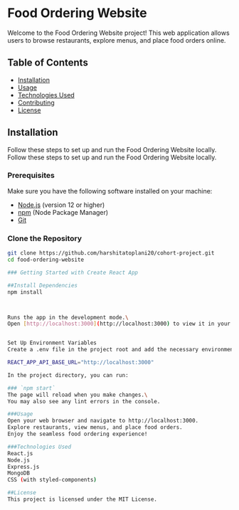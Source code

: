 # Food Ordering Website

Welcome to the Food Ordering Website project! This web application allows users to browse restaurants, explore menus, and place food orders online.

## Table of Contents

- [Installation](#installation)
- [Usage](#usage)
- [Technologies Used](#technologies-used)
- [Contributing](#contributing)
- [License](#license)

## Installation

Follow these steps to set up and run the Food Ordering Website locally.
Follow these steps to set up and run the Food Ordering Website locally.

### Prerequisites

Make sure you have the following software installed on your machine:

- [Node.js](https://nodejs.org/) (version 12 or higher)
- [npm](https://www.npmjs.com/) (Node Package Manager)
- [Git](https://git-scm.com/)

### Clone the Repository

```bash
git clone https://github.com/harshitatoplani20/cohort-project.git
cd food-ordering-website

### Getting Started with Create React App

##Install Dependencies
npm install



Runs the app in the development mode.\
Open [http://localhost:3000](http://localhost:3000) to view it in your browser.


Set Up Environment Variables
Create a .env file in the project root and add the necessary environment variables. You can use the .env.example file as a template.

REACT_APP_API_BASE_URL="http://localhost:3000"

In the project directory, you can run:

### `npm start`
The page will reload when you make changes.\
You may also see any lint errors in the console.

###Usage
Open your web browser and navigate to http://localhost:3000.
Explore restaurants, view menus, and place food orders.
Enjoy the seamless food ordering experience!

###Technologies Used
React.js
Node.js
Express.js
MongoDB
CSS (with styled-components)

##License
This project is licensed under the MIT License.